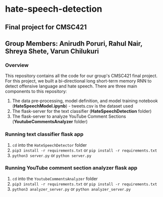 # hate-speech-detection
## Final project for CMSC421
## Group Members: Anirudh Poruri, Rahul Nair, Shreya Shete, Varun Chilukuri

### Overview
This repository contains all the code for our group's CMSC421 final project. For this project, we built a bi-directional long short-term memory RNN to detect offensive language and hate speech. There are three main components to this repository:
1. The data pre-processing, model definition, and model training notebook (**HateSpeechModel.ipynb**) - tweets.csv is the dataset used
2. The flask-server for the text classifier (**HateSpeechDetection** folder)
3. The flask-server to analyze YouTube Comment Sections (**YoutubeCommentsAnalyzer** folder)

### Running text classifier flask app
1. `cd` into the `HateSpeechDetector` folder
2. `pip3 install -r requirements.txt` or `pip install -r requirements.txt`
3. `python3 server.py` or `python server.py`

### Running YouTube comment section analyzer flask app
1. `cd` into the `YoutubeCommentsAnalyzer` folder
2. `pip3 install -r requirements.txt` or `pip install -r requirements.txt`
3. `python3 analyzer_server.py` or `python analyzer_server.py`

